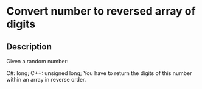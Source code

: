 # Convert number to reversed array of digits

## Description

Given a random number:

C#: long;
C++: unsigned long;
You have to return the digits of this number within an array in reverse order.
